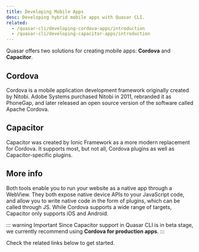 ```yaml
---
title: Developing Mobile Apps
desc: Developing hybrid mobile apps with Quasar CLI.
related:
  - /quasar-cli/developing-cordova-apps/introduction
  - /quasar-cli/developing-capacitor-apps/introduction
---
```


Quasar offers two solutions for creating mobile apps: **Cordova** and **Capacitor**.

## Cordova
Cordova is a mobile application development framework originally created by Nitobi. Adobe Systems purchased Nitobi in 2011, rebranded it as PhoneGap, and later released an open source version of the software called Apache Cordova.

## Capacitor
Capacitor was created by Ionic Framework as a more modern replacement for Cordova. It supports most, but not all, Cordova plugins as well as Capacitor-specific plugins.

## More info
Both tools enable you to run your website as a native app through a WebView. They both expose native device APIs to your JavaScript code, and allow you to write native code in the form of plugins, which can be called through JS. While Cordova supports a wide range of targets, Capacitor only supports iOS and Android.

::: warning Important
Since Capacitor support in Quasar CLI is in beta stage, we currently recommend using **Cordova for production apps**.
:::

Check the related links below to get started.
